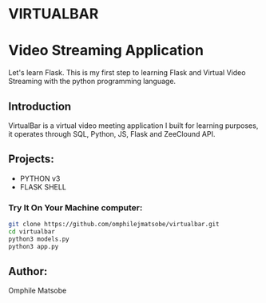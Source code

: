 # VIRTUALBAR

# Video Streaming Application

Let's learn Flask. This is my first step to learning Flask and Virtual Video Streaming with the python programming language.

## Introduction

VirtualBar is a virtual video meeting application I built for learning purposes, it operates through SQL, Python, JS, Flask and ZeeClound API.


## Projects:


- PYTHON v3
- FLASK SHELL


### Try It On Your Machine computer:	
```bash
git clone https://github.com/omphilejmatsobe/virtualbar.git
cd virtualbar
python3 models.py
python3 app.py
```

## Author:
Omphile Matsobe
